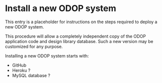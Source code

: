 # Install a new ODOP system

This entry is a placeholder for instructions on the steps required to deploy a new ODOP system.   

This procedure will allow a completely independent copy of the ODOP application code and design library database.
Such a new version may be customized for any purpose.

Installing a new ODOP system starts with:
* GitHub
* Heroku ?
* MySQL database ?


